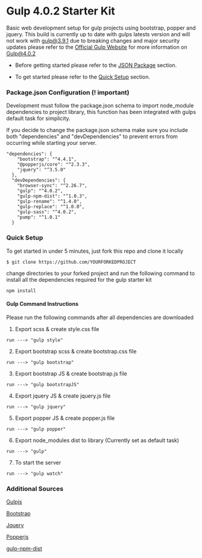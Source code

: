 # Gulp 4.0.2 Starter Kit 
Basic web development setup for gulp projects using bootstrap, popper and jquery. 
This build is currently up to date with gulps latests version and will not work with gulp@3.9.1 due to breaking changes and major security updates please refer to the [Official Gulp Website](https://gulpjs.com/docs/en/getting-started/quick-start) for more information on Gulp@4.0.2 

* Before getting started please refer to the [JSON Package](#Package.json) section.

* To get started please refer to the [Quick Setup](#QuickSetup) section.

### Package.json Configuration (! important) 
Development must follow the package.json schema to import node_module dependencies to project library, this function has been integrated with gulps default task for simplicity. 

If you decide to change the package.json schema make sure you include both "dependencies" and "devDependencies" to prevent errors from occurring while starting your server.

```
"dependencies": {
    "bootstrap": "^4.4.1",
    "@popperjs/core": "^2.3.3",
    "jquery": "^3.5.0"
  },
  "devDependencies": {
    "browser-sync": "^2.26.7",
    "gulp": "^4.0.2",
    "gulp-npm-dist": "^1.0.3",
    "gulp-rename": "^1.4.0",
    "gulp-replace": "^1.0.0",
    "gulp-sass": "^4.0.2",
    "pump": "^1.0.1"
  }

```

### Quick Setup 

To get started in under 5 minutes, just fork this repo and clone it locally

```
$ git clone https://github.com/YOURFORKEDPROJECT
```

change directories to your forked project and run the following command to install all the dependencies required for the gulp starter kit  

```
npm install
```

#### Gulp Command Instructions 

Please run the following commands after all dependencies are downloaded  

1. Export scss & create style.css file 
```
run ---> "gulp style" 
```
2. Export bootstrap scss & create bootstrap.css file 
```
run ---> "gulp bootstrap" 
```
3. Export bootstrap JS & create bootstrap.js file 
```
run ---> "gulp bootstrapJS" 
```
4. Export jquery JS & create jquery.js file
```
run ---> "gulp jquery"
```  
5. Export popper JS & create popper.js file
```
run ---> "gulp popper"
```
6. Export node_modules dist to library (Currently set as default task)
```
run ---> "gulp"
```  

7. To start the server  
```
run ---> "gulp watch"
``` 


### Additional Sources 

[Gulpjs](https://gulpjs.com/)

[Bootstrap](https://getbootstrap.com/)

[Jquery](https://jquery.com/)

[Popperjs](https://popper.js.org/)

[gulp-npm-dist](https://www.npmjs.com/package/gulp-npm-dist)